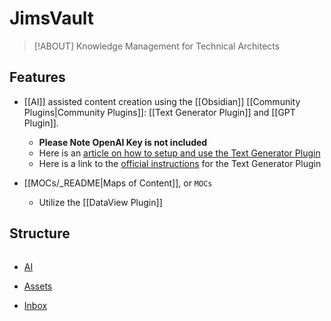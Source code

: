 # JimsVault

> [!ABOUT]
> Knowledge Management for Technical Architects

## Features

- [[AI]] assisted content creation using the [[Obsidian]] [[Community Plugins|Community Plugins]]: [[Text Generator Plugin]] and [[GPT Plugin]].
	- **Please Note OpenAI Key is not included**
	- Here is an [article on how to setup and use the Text Generator Plugin](https://medium.com/os-techblog/obsidians-open-ai-gtp-3-text-generator-980d64e0067f)
	- Here is a link to the [official instructions](https://github.com/nhaouari/obsidian-textgenerator-plugin) for the Text Generator Plugin

- [[MOCs/_README|Maps of Content]], or `MOCs`
	- Utilize the [[DataView Plugin]]

## Structure

```text

```

- [AI](./AI/)
- [Assets](./Assets/)

- [Inbox](./Inbox/)

